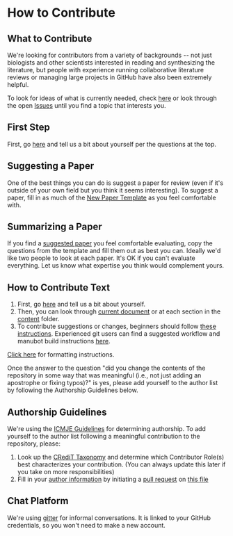 # How to Contribute

## What to Contribute

We're looking for contributors from a variety of backgrounds -- not just biologists and other scientists interested in reading and synthesizing the literature, but people with experience running collaborative literature reviews or managing large projects in GitHub have also been extremely helpful.

To look for ideas of what is currently needed, check [here](https://github.com/greenelab/covid19-review/issues/34) or look through the open [Issues](https://github.com/greenelab/covid19-review/issues) until you find a topic that interests you.

## First Step

First, go [here](https://github.com/greenelab/covid19-review/issues/17) and tell us a bit about yourself per the questions at the top.

## Suggesting a Paper

One of the best things you can do is suggest a paper for review (even if it's outside of your own field but you think it seems interesting).
To suggest a paper, fill in as much of the [New Paper Template](https://github.com/greenelab/covid19-review/issues/new/choose) as you feel comfortable with.

## Summarizing a Paper

If you find a [suggested paper](https://github.com/greenelab/covid19-review/labels/New%20Paper) you feel comfortable evaluating, copy the questions from the template and fill them out as best you can.
Ideally we'd like two people to look at each paper.
It's OK if you can't evaluate everything.
Let us know what expertise you think would complement yours.

## How to Contribute Text

1. First, go [here](https://github.com/greenelab/covid19-review/issues/17) and tell us a bit about yourself. 
2. Then, you can look through [current document](https://greenelab.github.io/covid19-review/) or at each section in the [content](https://github.com/greenelab/covid19-review/content) folder.
3. To contribute suggestions or changes, beginners should follow [these instructions](https://github.com/greenelab/covid19-review/blob/master/Instructions.md).
Experienced git users can find a suggested workflow and manubot build instructions [here](https://github.com/greenelab/covid19-review/blob/master/Instructions.md#command-line-users).

[Click here](https://github.com/greenelab/covid19-review/blob/master/USAGE.md#manuscript-metadata) for formatting instructions.

Once the answer to the question "did you change the contents of the repository in some way that was meaningful (i.e., not just adding an apostrophe or fixing typos)?" is yes, please add yourself to the author list by following the Authorship Guidelines below.

## Authorship Guidelines

We're using the [ICMJE Guidelines](http://www.icmje.org/recommendations/browse/roles-and-responsibilities/defining-the-role-of-authors-and-contributors.html) for determining authorship.
To add yourself to the author list following a meaningful contribution to the repository, please:
1. Look up the [CRediT Taxonomy](https://casrai.org/credit/) and determine which Contributor Role(s) best characterizes your contribution.
(You can always update this later if you take on more responsibilities)
2. Fill in your [author information](https://github.com/greenelab/covid19-review/blob/master/USAGE.md#manuscript-metadata) by initiating a [pull request](https://github.com/greenelab/covid19-review/blob/master/Instructions.md#how-to-contribute) on [this file](https://github.com/greenelab/covid19-review/blob/master/content/metadata.yaml)

## Chat Platform

We're using [gitter](https://gitter.im) for informal conversations.
It is linked to your GitHub credentials, so you won't need to make a new account.

